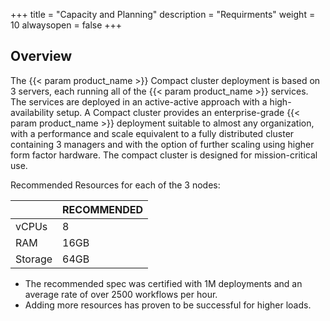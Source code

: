 +++
title = "Capacity and Planning"
description = "Requirments"
weight = 10
alwaysopen = false
+++

## Overview

The {{< param product_name >}} Compact cluster deployment is based on 3 servers, each running all of the {{< param product_name >}} services. The services are deployed in an active-active approach with a high-availability setup.
A Compact cluster provides an enterprise-grade {{< param product_name >}} deployment suitable to almost any organization, with a performance and scale equivalent to a fully distributed cluster containing 3 managers and with the option of further scaling using higher form factor hardware. The compact cluster is designed for mission-critical use.

Recommended Resources for each of the 3 nodes:

|         | RECOMMENDED |
|---------|-------------|
| vCPUs   | 8           |
| RAM     | 16GB        |
| Storage | 64GB        |

* The recommended spec was certified with 1M deployments and an average rate of over 2500 workflows per hour.
* Adding more resources has proven to be successful for higher loads.
